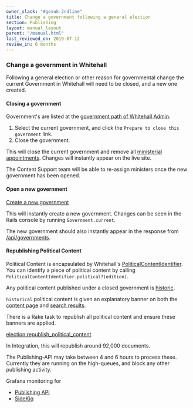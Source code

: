 ```yaml
---
owner_slack: "#govuk-2ndline"
title: Change a government following a general election
section: Publishing
layout: manual_layout
parent: "/manual.html"
last_reviewed_on: 2019-07-12
review_in: 6 months
---
```


### Change a government in Whitehall

Following a general election or other reason for governmental change the current Government in Whitehall will need to be closed, and a new one created.

#### Closing a government

Government's are listed at the [government path of Whitehall Admin](https://whitehall-admin.integration.publishing.service.gov.uk/government/admin/governments).

1. Select the current government, and click the `Prepare to close this government` link.
2. Close the government.

This will close the current government and remove all [ministerial appointments](https://www.integration.publishing.service.gov.uk/government/ministers). Changes will instantly appear on the live site.

The Content Support team will be able to re-assign ministers once the new government has been opened.

#### Open a new government

[Create a new government](https://whitehall-admin.integration.publishing.service.gov.uk/government/admin/governments/new)

This will instantly create a new government. Changes can be seen in the Rails console by running `Government.current`.

The new government should also instantly appear in the response from [/api/governments](https://www.integration.publishing.service.gov.uk/api/governments).

#### Republishing Political Content

Political Content is encapsulated by Whitehall's [PoliticalContentIdentifier](https://github.com/alphagov/whitehall/blob/master/lib/political_content_identifier.rb). You can identify a piece of political content by calling `PoliticalContentIdentifier.political?(edition)`.

Any political content published under a closed government is [historic](https://github.com/alphagov/whitehall/blob/e518218355d158bfff036a02e312dda714da0aa6/app/models/edition.rb#L647).

`historical` political content is given an explanatory banner on both the [content page](https://www.gov.uk/government/speeches/the-issuing-withdrawal-or-refusal-of-passports) and [search results](https://www.gov.uk/search/all?keywords=The+issuing%2C+withdrawal+or+refusal+of+passports&order=relevance).

There is a Rake task to republish all political content and ensure these banners are applied.

[election:republish_political_content](https://deploy.integration.publishing.service.gov.uk/job/run-rake-task/parambuild/?delay=0sec&TARGET_APPLICATION=whitehall&MACHINE_CLASS=whitehall_backend&RAKE_TASK=election:republish_political_content)

In Integration, this will republish around 92,000 documents.

The Publishing-API may take between 4 and 6 hours to process these. Currently they are running on the high-queues, and block any other publishing activity.

Grafana monitoring for
* [Publishing API](https://grafana.integration.publishing.service.gov.uk/dashboard/file/publishing-api.json?refresh=5s&orgId=1&from=now-6h&to=now)
* [SideKiq](https://grafana.integration.publishing.service.gov.uk/dashboard/file/sidekiq.json?refresh=1m&orgId=1&from=now-6h&to=now&var-Application=whitehall&var-Queues=All)
